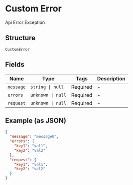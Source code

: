 
# Custom Error

Api Error Exception

## Structure

`CustomError`

## Fields

| Name | Type | Tags | Description |
|  --- | --- | --- | --- |
| `message` | `string \| null` | Required | - |
| `errors` | `unknown \| null` | Required | - |
| `request` | `unknown \| null` | Required | - |

## Example (as JSON)

```json
{
  "message": "message0",
  "errors": {
    "key1": "val1",
    "key2": "val2"
  },
  "request": {
    "key1": "val1",
    "key2": "val2"
  }
}
```

